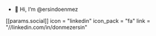 - 👋 Hi, I’m @ersindoenmez

 [[params.social]]
    icon = "linkedin"
    icon_pack = "fa"
    link = "//linkedin.com/in/donmezersin"

<!---
ersindoenmez/ersindoenmez is a ✨ special ✨ repository because its `README.md` (this file) appears on your GitHub profile.
You can click the Preview link to take a look at your changes.
--->
